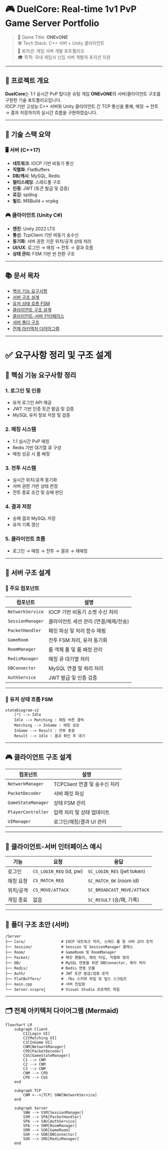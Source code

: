 # 🎮 DuelCore: Real-time 1v1 PvP Game Server Portfolio
> 🚀 Game Title: **ONEvONE**  
> 🛠️ Tech Stack: C++ 서버 + Unity 클라이언트  
> 🎯 포지션: 게임 서버 개발 포트폴리오  
> 🎓 목적: 국내 게임사 신입 서버 개발자 포지션 지원

---

## 📌 프로젝트 개요

**DuelCore**는 1:1 실시간 PvP 탑다운 슈팅 게임 **ONEvONE**의 서버/클라이언트 구조를 구현한 기술 포트폴리오입니다.  
IOCP 기반 고성능 C++ 서버와 Unity 클라이언트 간 TCP 통신을 통해, 매칭 → 전투 → 결과 저장까지의 실시간 흐름을 구현하였습니다.

---

## 🧰 기술 스택 요약

### 🖥️ 서버 (C++17)

- **네트워크**: IOCP 기반 비동기 통신
- **직렬화**: FlatBuffers
- **DB/캐시**: MySQL, Redis
- **멀티스레딩**: 스레드풀 구조
- **인증**: JWT (토큰 발급 및 검증)
- **로깅**: spdlog
- **빌드**: MSBuild + vcpkg

### 🎮 클라이언트 (Unity C#)

- **엔진**: Unity 2022 LTS
- **통신**: TcpClient 기반 비동기 송수신
- **동기화**: 서버 권한 기준 위치/공격 상태 처리
- **UI/UX**: 로그인 → 매칭 → 전투 → 결과 흐름
- **상태 관리**: FSM 기반 씬 전환 구조

---

## 📚 문서 목차

- [핵심 기능 요구사항](#-핵심-기능-요구사항-정리)
- [서버 구조 설계](#-서버-구조-설계)
- [유저 상태 흐름 FSM](#-유저-상태-흐름-fsm)
- [클라이언트 구조 설계](#-클라이언트-구조-설계)
- [클라이언트-서버 인터페이스](#-클라이언트-서버-인터페이스-예시)
- [서버 폴더 구조](#-폴더-구조-초안-서버)
- [전체 아키텍처 다이어그램](#️-전체-아키텍처-다이어그램-mermaid)

---

# ✅ 요구사항 정리 및 구조 설계

## 📌 핵심 기능 요구사항 정리

### 1. 로그인 및 인증

- 유저 로그인 API 제공
- JWT 기반 인증 토큰 발급 및 검증
- MySQL 유저 정보 저장 및 검증

### 2. 매칭 시스템

- 1:1 실시간 PvP 매칭
- Redis 기반 대기열 큐 구성
- 매칭 성공 시 룸 배정

### 3. 전투 시스템

- 실시간 위치/공격 동기화
- 서버 권한 기반 상태 판정
- 전투 종료 조건 및 승패 판단

### 4. 결과 저장

- 승패 결과 MySQL 저장
- 유저 기록 갱신

### 5. 클라이언트 흐름

- 로그인 → 매칭 → 전투 → 결과 → 재매칭

---

## 🧩 서버 구조 설계

### 🧱 주요 컴포넌트

| 컴포넌트 | 설명 |
| --- | --- |
| `NetworkService` | IOCP 기반 비동기 소켓 수신 처리 |
| `SessionManager` | 클라이언트 세션 관리 (연결/해제/전송) |
| `PacketHandler` | 패킷 파싱 및 처리 함수 매핑 |
| `GameRoom` | 전투 FSM 처리, 유저 동기화 |
| `RoomManager` | 룸 객체 풀 및 룸 배정 관리 |
| `RedisManager` | 매칭 큐 대기열 처리 |
| `DBConnector` | MySQL 연결 및 쿼리 처리 |
| `AuthService` | JWT 발급 및 인증 검증 |

---

### 🔁 유저 상태 흐름 FSM

```mermaid
stateDiagram-v2
    [*] --> Idle
    Idle --> Matching : 매칭 버튼 클릭
    Matching --> InGame : 매칭 성공
    InGame --> Result : 전투 종료
    Result --> Idle : 결과 확인 후 대기
```

---

## 🎮 클라이언트 구조 설계

| 컴포넌트 | 설명 |
| --- | --- |
| `NetworkManager` | TCPClient 연결 및 송수신 처리 |
| `PacketDecoder` | 서버 패킷 파싱 |
| `GameStateManager` | 상태 FSM 관리 |
| `PlayerController` | 입력 처리 및 상태 업데이트 |
| `UIManager` | 로그인/매칭/결과 UI 관리 |

---

## 🔗 클라이언트-서버 인터페이스 예시

| 기능 | 요청 | 응답 |
| --- | --- | --- |
| 로그인 | `CS_LOGIN_REQ` (id, pw) | `SC_LOGIN_RES` (jwt token) |
| 매칭 요청 | `CS_MATCH_REQ` | `SC_MATCH_OK` (room id) |
| 위치/공격 | `CS_MOVE/ATTACK` | `SC_BROADCAST_MOVE/ATTACK` |
| 게임 종료 | 없음 | `SC_RESULT` (승/패, 기록) |

---

## 📂 폴더 구조 초안 (서버)

```
/Server
├── Core/                # IOCP 네트워크 처리, 스레드 풀 등 서버 코어 로직
├── Session/             # Session 및 SessionManager 클래스
├── Room/                # GameRoom 및 RoomManager
├── Packet/              # 패킷 핸들러, 패킷 타입, 직렬화 정의
├── DB/                  # MySQL 연동을 위한 DBConnector, 쿼리 처리
├── Redis/               # Redis 연동 모듈
├── Auth/                # JWT 토큰 발급/검증 로직
├── FlatBuffers/         # .fbs 스키마 파일 및 빌드 스크립트
├── main.cpp             # 서버 진입점
└── Server.vcxproj       # Visual Studio 프로젝트 파일
```

---

## 🗂️ 전체 아키텍처 다이어그램 (Mermaid)

```mermaid
flowchart LR
    subgraph Client
        C1[Login UI]
        C2[Matching UI]
        C3[InGame UI]
        CNM[NetworkManager]
        CPD[PacketDecoder]
        CGS[GameStateManager]
        C1 --> CNM
        C2 --> CNM
        C3 --> CNM
        CNM --> CPD
        CPD --> CGS
    end

    subgraph TCP
        CNM <-->|TCP| SNW[NetworkService]
    end

    subgraph Server
        SNW --> SSM[SessionManager]
        SSM --> SPA[PacketHandler]
        SPA --> SAU[AuthService]
        SPA --> SRM[RoomManager]
        SRM --> SGR[GameRoom]
        SGR --> SDB[DBConnector]
        SGR --> SRD[RedisManager]
    end
```
